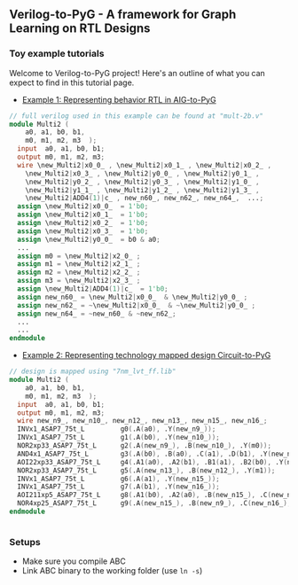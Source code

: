 ## Verilog-to-PyG - A framework for Graph Learning on RTL Designs

### Toy example tutorials

Welcome to Verilog-to-PyG project! Here's an outline of what you can expect to find in this tutorial page.

- [Example 1: Representing behavior RTL in AIG-to-PyG](./mult-2b-aig.md)

```verilog
// full verilog used in this example can be found at "mult-2b.v"
module Multi2 ( 
    a0, a1, b0, b1,
    m0, m1, m2, m3  );
  input  a0, a1, b0, b1;
  output m0, m1, m2, m3;
  wire \new_Multi2|x0_0_ , \new_Multi2|x0_1_ , \new_Multi2|x0_2_ ,
    \new_Multi2|x0_3_ , \new_Multi2|y0_0_ , \new_Multi2|y0_1_ ,
    \new_Multi2|y0_2_ , \new_Multi2|y0_3_ , \new_Multi2|y1_0_ ,
    \new_Multi2|y1_1_ , \new_Multi2|y1_2_ , \new_Multi2|y1_3_ ,
    \new_Multi2|ADD4(1)|c_ , new_n60_, new_n62_, new_n64_,  ...;
  assign \new_Multi2|x0_0_  = 1'b0;
  assign \new_Multi2|x0_1_  = 1'b0;
  assign \new_Multi2|x0_2_  = 1'b0;
  assign \new_Multi2|x0_3_  = 1'b0;
  assign \new_Multi2|y0_0_  = b0 & a0;
  ...
  assign m0 = \new_Multi2|x2_0_ ;
  assign m1 = \new_Multi2|x2_1_ ;
  assign m2 = \new_Multi2|x2_2_ ;
  assign m3 = \new_Multi2|x2_3_ ;
  assign \new_Multi2|ADD4(1)|c_  = 1'b0;
  assign new_n60_ = \new_Multi2|x0_0_  & \new_Multi2|y0_0_ ;
  assign new_n62_ = ~\new_Multi2|x0_0_  & ~\new_Multi2|y0_0_ ;
  assign new_n64_ = ~new_n60_ & ~new_n62_;
  ...
  ...
endmodule

```
- [Example 2: Representing technology mapped design Circuit-to-PyG](./mult-2b-mapped.md)
 
```verilog
// design is mapped using "7nm_lvt_ff.lib"
module Multi2 ( 
    a0, a1, b0, b1,
    m0, m1, m2, m3  );
  input  a0, a1, b0, b1;
  output m0, m1, m2, m3;
  wire new_n9_, new_n10_, new_n12_, new_n13_, new_n15_, new_n16_;
  INVx1_ASAP7_75t_L         g0(.A(a0), .Y(new_n9_));
  INVx1_ASAP7_75t_L         g1(.A(b0), .Y(new_n10_));
  NOR2xp33_ASAP7_75t_L      g2(.A(new_n9_), .B(new_n10_), .Y(m0));
  AND4x1_ASAP7_75t_L        g3(.A(b0), .B(a0), .C(a1), .D(b1), .Y(new_n12_));
  AOI22xp33_ASAP7_75t_L     g4(.A1(a0), .A2(b1), .B1(a1), .B2(b0), .Y(new_n13_));
  NOR2xp33_ASAP7_75t_L      g5(.A(new_n13_), .B(new_n12_), .Y(m1));
  INVx1_ASAP7_75t_L         g6(.A(a1), .Y(new_n15_));
  INVx1_ASAP7_75t_L         g7(.A(b1), .Y(new_n16_));
  AOI211xp5_ASAP7_75t_L     g8(.A1(b0), .A2(a0), .B(new_n15_), .C(new_n16_), .Y(m2));
  NOR4xp25_ASAP7_75t_L      g9(.A(new_n15_), .B(new_n9_), .C(new_n16_), .D(new_n10_), .Y(m3));
endmodule



```

### Setups

- Make sure you compile ABC
- Link ABC binary to the working folder (use ```ln -s```)

